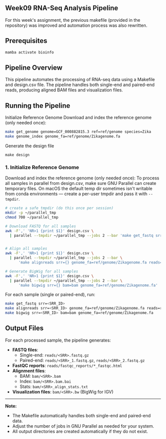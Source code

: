## Week09 RNA-Seq Analysis Pipeline
For this week's assignment, the previous makefile (provided in the repository) was improved and automation process was also rewritten. 

## Prerequisites

```bash
mamba activate bioinfo
```

## Pipeline Overview

This pipeline automates the processing of RNA-seq data using a Makefile and design.csv file. The pipeline handles both single-end and paired-end reads, producing aligned BAM files and visualization files.

## Running the Pipeline

Initialize Reference Genome
Download and index the reference genome (only needed once):

```bash
make get_genome genome=GCF_000882815.3 ref=ref/genome species=Zika
make genome_index genome_fa=ref/genome/Zikagenome.fa
```
Generate the design file
```
make design
```

### 1. Initialize Reference Genome
Download and index the reference genome (only needed once):
To process all samples in parallel from design.csv, make sure GNU Parallel can create temporary files. On macOS the default temp dir sometimes isn't writable from conda environments — create a per-user tmpdir and pass it with `--tmpdir`.

```bash
# create a safe tmpdir (do this once per session)
mkdir -p ~/parallel_tmp
chmod 700 ~/parallel_tmp

# Download FASTQ for all samples
awk -F',' 'NR>1 {print $1}' design.csv \
  | parallel --tmpdir ~/parallel_tmp --jobs 2 --bar 'make get_fastq srr={}'


# Align all samples
awk -F',' 'NR>1 {print $1}' design.csv \
  | parallel --tmpdir ~/parallel_tmp --jobs 2 --bar \
      'make alignreads srr={} genome_fa=ref/genome/Zikagenome.fa reads=reads bam=bam'

# Generate BigWig for all samples
awk -F',' 'NR>1 {print $1}' design.csv \
  | parallel --tmpdir ~/parallel_tmp --jobs 2 --bar \
      'make bigwig srr={} bam=bam genome_fa=ref/genome/Zikagenome.fa'
```
For each sample (single or paired-end), run:

```bash
make get_fastq srr=<SRR_ID>
make alignreads srr=<SRR_ID> genome_fa=ref/genome/Zikagenome.fa reads=reads bam=bam
make bigwig srr=<SRR_ID> bam=bam genome_fa=ref/genome/Zikagenome.fa
```


## Output Files

For each processed sample, the pipeline generates:

- **FASTQ files**: 
  - Single-end: `reads/<SRR>.fastq.gz`
  - Paired-end: `reads/<SRR>_1.fastq.gz`, `reads/<SRR>_2.fastq.gz`
- **FastQC reports**: `reads/fastqc_reports/*_fastqc.html`
- **Alignment files**: 
  - BAM: `bam/<SRR>.bam`
  - Index: `bam/<SRR>.bam.bai`
  - Stats: `bam/<SRR>_align_stats.txt`
- **Visualization files**: `bam/<SRR>.bw` (BigWig for IGV)

---

**Note:**
- The Makefile automatically handles both single-end and paired-end data.
- Adjust the number of jobs in GNU Parallel as needed for your system.
- All output directories are created automatically if they do not exist.
